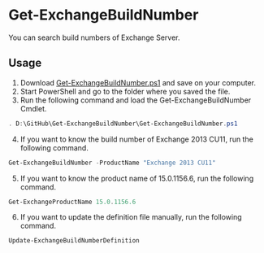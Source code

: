 # Get-ExchangeBuildNumber

You can search build numbers of Exchange Server.

## Usage

1. Download [Get-ExchangeBuildNumber.ps1](.\Get-ExchangeBuildNumber.ps1) and save on your computer.
2. Start PowerShell and go to the folder where you saved the file.
3. Run the following command and load the Get-ExchangeBuildNumber Cmdlet.

  ~~~powershell
. D:\GitHub\Get-ExchangeBuildNumber\Get-ExchangeBuildNumber.ps1
  ~~~

4. If you want to know the build number of Exchange 2013 CU11, run the following command.

  ~~~powershell
Get-ExchangeBuildNumber -ProductName "Exchange 2013 CU11"
  ~~~

5. If you want to know the product name of 15.0.1156.6, run the following command.

  ~~~powershell
Get-ExchangeProductName 15.0.1156.6
  ~~~

6. If you want to update the definition file manually, run the following command.

  ~~~powershell
Update-ExchangeBuildNumberDefinition
  ~~~
